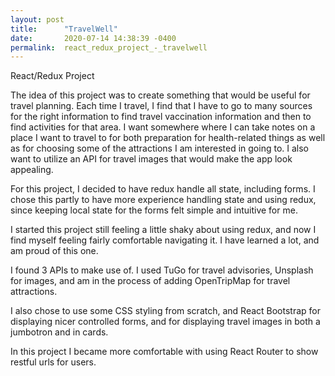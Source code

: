 ```yaml
---
layout: post
title:      "TravelWell"
date:       2020-07-14 14:38:39 -0400
permalink:  react_redux_project_-_travelwell
---
```



React/Redux Project 

The idea of this project was to create something that would be useful for travel planning. Each time I travel, I find that I have to go to many sources for the right information to find travel vaccination information and then to find activities for that area. I want somewhere where I can take notes on a place I want to travel to for both preparation for health-related things as well as for choosing some of the attractions I am interested in going to. I also want to utilize an API for travel images that would make the app look appealing. 

For this project, I decided to have redux handle all state, including forms. I chose this partly to have more experience handling state and using redux, since keeping local state for the forms felt simple and intuitive for me. 

I started this project still feeling a little shaky about using redux, and now I find myself feeling fairly comfortable navigating it. I have learned a lot, and am proud of this one.

I found 3 APIs to make use of. I used TuGo for travel advisories, Unsplash for images, and am in the process of adding OpenTripMap for travel attractions. 

I also chose to use some CSS styling from scratch, and React Bootstrap for displaying nicer controlled forms, and for displaying travel images in both a jumbotron and in cards. 

In this project I became more comfortable with using React Router to show restful urls for users.

